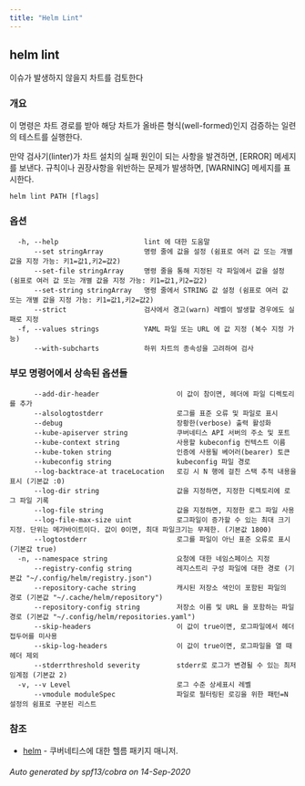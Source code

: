 ```yaml
---
title: "Helm Lint"
---
```


## helm lint

이슈가 발생하지 않을지 차트를 검토한다

### 개요


이 명령은 차트 경로를 받아 해당 차트가 올바른
형식(well-formed)인지 검증하는 일련의 테스트를 실행한다.

만약 검사기(linter)가 차트 설치의 실패 원인이 되는 사항을 발견하면,
[ERROR] 메세지를 보낸다. 규칙이나 권장사항을 위반하는 문제가 발생하면,
[WARNING] 메세지를 표시한다.


```
helm lint PATH [flags]
```

### 옵션

```
  -h, --help                     lint 에 대한 도움말
      --set stringArray          명령 줄에 값을 설정 (쉼표로 여러 값 또는 개별 값을 지정 가능: 키1=값1,키2=값2)
      --set-file stringArray     명령 줄을 통해 지정된 각 파일에서 값을 설정 (쉼표로 여러 값 또는 개별 값을 지정 가능: 키1=값1,키2=값2)
      --set-string stringArray   명령 줄에서 STRING 값 설정 (쉼표로 여러 값 또는 개별 값을 지정 가능: 키1=값1,키2=값2)
      --strict                   검사에서 경고(warn) 레벨이 발생할 경우에도 실패로 지정
  -f, --values strings           YAML 파일 또는 URL 에 값 지정 (복수 지정 가능)
      --with-subcharts           하위 차트의 종속성을 고려하여 검사
```

### 부모 명령어에서 상속된 옵션들

```
      --add-dir-header                   이 값이 참이면, 헤더에 파일 디렉토리를 추가
      --alsologtostderr                  로그를 표준 오류 및 파일로 표시
      --debug                            장황한(verbose) 출력 활성화
      --kube-apiserver string            쿠버네티스 API 서버의 주소 및 포트
      --kube-context string              사용할 kubeconfig 컨텍스트 이름
      --kube-token string                인증에 사용될 베어러(bearer) 토큰
      --kubeconfig string                kubeconfig 파일 경로
      --log-backtrace-at traceLocation   로깅 시 N 행에 걸친 스택 추적 내용을 표시 (기본값 :0)
      --log-dir string                   값을 지정하면, 지정한 디렉토리에 로그 파일 기록
      --log-file string                  값을 지정하면, 지정한 로그 파일 사용
      --log-file-max-size uint           로그파일이 증가할 수 있는 최대 크기 지정. 단위는 메가바이트이다. 값이 0이면, 최대 파일크기는 무제한. (기본값 1800)
      --logtostderr                      로그를 파일이 아닌 표준 오류로 표시 (기본값 true)
  -n, --namespace string                 요청에 대한 네임스페이스 지정
      --registry-config string           레지스트리 구성 파일에 대한 경로 (기본값 "~/.config/helm/registry.json")
      --repository-cache string          캐시된 저장소 색인이 포함된 파일의 경로 (기본값 "~/.cache/helm/repository")
      --repository-config string         저장소 이름 및 URL 을 포함하는 파일 경로 (기본값 "~/.config/helm/repositories.yaml")
      --skip-headers                     이 값이 true이면, 로그파일에서 헤더 접두어를 미사용
      --skip-log-headers                 이 값이 true이면, 로그파일을 열 때 헤더 제외
      --stderrthreshold severity         stderr로 로그가 변경될 수 있는 최저 임계점 (기본값 2)
  -v, --v Level                          로그 수준 상세표시 레벨
      --vmodule moduleSpec               파일로 필터링된 로깅을 위한 패턴=N 설정의 쉼표로 구분된 리스트
```

### 참조

* [helm](../helm)	 - 쿠버네티스에 대한 헬름 패키지 매니저.

###### Auto generated by spf13/cobra on 14-Sep-2020
